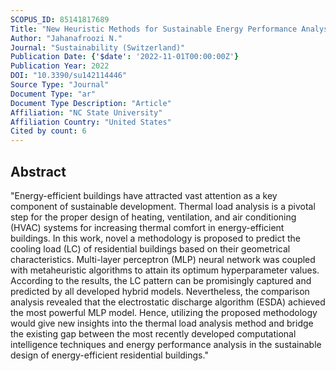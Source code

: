 ```yaml
---
SCOPUS_ID: 85141817689
Title: "New Heuristic Methods for Sustainable Energy Performance Analysis of HVAC Systems"
Author: "Jahanafroozi N."
Journal: "Sustainability (Switzerland)"
Publication Date: {'$date': '2022-11-01T00:00:00Z'}
Publication Year: 2022
DOI: "10.3390/su142114446"
Source Type: "Journal"
Document Type: "ar"
Document Type Description: "Article"
Affiliation: "NC State University"
Affiliation Country: "United States"
Cited by count: 6
---
```


## Abstract
"Energy-efficient buildings have attracted vast attention as a key component of sustainable development. Thermal load analysis is a pivotal step for the proper design of heating, ventilation, and air conditioning (HVAC) systems for increasing thermal comfort in energy-efficient buildings. In this work, novel a methodology is proposed to predict the cooling load (LC) of residential buildings based on their geometrical characteristics. Multi-layer perceptron (MLP) neural network was coupled with metaheuristic algorithms to attain its optimum hyperparameter values. According to the results, the LC pattern can be promisingly captured and predicted by all developed hybrid models. Nevertheless, the comparison analysis revealed that the electrostatic discharge algorithm (ESDA) achieved the most powerful MLP model. Hence, utilizing the proposed methodology would give new insights into the thermal load analysis method and bridge the existing gap between the most recently developed computational intelligence techniques and energy performance analysis in the sustainable design of energy-efficient residential buildings."
